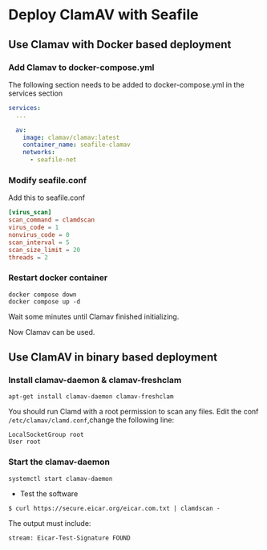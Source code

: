 # Deploy ClamAV with Seafile

## Use Clamav with Docker based deployment

### Add Clamav to docker-compose.yml

The following section needs to be added to docker-compose.yml in the services section

```yml
services:
  ...

  av:
    image: clamav/clamav:latest
    container_name: seafile-clamav
    networks:
      - seafile-net
```

### Modify seafile.conf

Add this to seafile.conf

```conf
[virus_scan]
scan_command = clamdscan
virus_code = 1
nonvirus_code = 0
scan_interval = 5
scan_size_limit = 20
threads = 2
```

### Restart docker container

```shell
docker compose down
docker compose up -d 
```

Wait some minutes until Clamav finished initializing.

Now Clamav can be used.


## Use ClamAV in binary based deployment

### Install clamav-daemon & clamav-freshclam

```
apt-get install clamav-daemon clamav-freshclam
```

You should run Clamd with a root permission to scan any files. 
Edit the conf `/etc/clamav/clamd.conf`,change the following line:

```
LocalSocketGroup root
User root
```

### Start the clamav-daemon

```
systemctl start clamav-daemon
```

* Test the software

```
$ curl https://secure.eicar.org/eicar.com.txt | clamdscan -
```

The output must include:

```
stream: Eicar-Test-Signature FOUND
```


